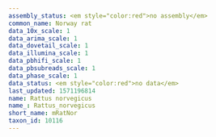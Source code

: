 ```yaml
---
assembly_status: <em style="color:red">no assembly</em>
common_name: Norway rat
data_10x_scale: 1
data_arima_scale: 1
data_dovetail_scale: 1
data_illumina_scale: 1
data_pbhifi_scale: 1
data_pbsubreads_scale: 1
data_phase_scale: 1
data_status: <em style="color:red">no data</em>
last_updated: 1571196814
name: Rattus norvegicus
name_: Rattus_norvegicus
short_name: mRatNor
taxon_id: 10116
---
```

